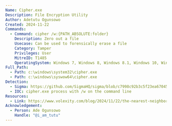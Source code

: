 ```yaml
---
Name: Cipher.exe
Description: File Encryption Utility
Author: Adetutu Ogunsowo
Created: 2024-11-22
Commands:
  - Command: cipher /w:{PATH_ABSOLUTE:folder}
    Description: Zero out a file
    Usecase: Can be used to forensically erase a file
    Category: Tamper
    Privileges: User
    MitreID: T1485
    OperatingSystem: Windows 7, Windows 8, Windows 8.1, Windows 10, Windows 11
Full_Path:
  - Path: c:\windows\system32\cipher.exe
  - Path: c:\windows\syswow64\cipher.exe
Detection:
  - Sigma: https://github.com/SigmaHQ/sigma/blob/c7998c92b3c5f23ea67045bee8ee364d2ed1a775/rules/windows/process_creation/proc_creation_win_cipher_overwrite_deleted_data.yml
  - IOC: cipher.exe process with /w on the command line
Resources:
  - Link: https://www.volexity.com/blog/2024/11/22/the-nearest-neighbor-attack-how-a-russian-apt-weaponized-nearby-wi-fi-networks-for-covert-access/
Acknowledgement:
  - Person: Ade Ogunsowo
    Handle: "@i_am_tutu"
---
```

